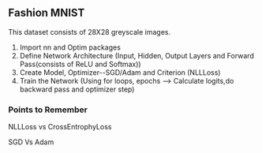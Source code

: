 ## Fashion MNIST 

This dataset consists of 28X28 greyscale images.

1. Import nn and Optim packages
2. Define Network Architecture (Input, Hidden, Output Layers and Forward Pass(consists of ReLU and Softmax))
3. Create Model, Optimizer--SGD/Adam and Criterion (NLLLoss)
4. Train the Network (Using for loops, epochs --> Calculate logits,do backward pass and optimizer step)

### Points to Remember

NLLLoss vs CrossEntrophyLoss

SGD Vs Adam
